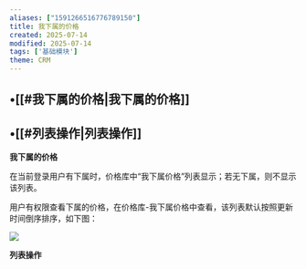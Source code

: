 ```yaml
---
aliases: ["1591266516776789150"]
title: 我下属的价格
created: 2025-07-14
modified: 2025-07-14
tags: ['基础模块']
theme: CRM
---
```


## •[[#我下属的价格|我下属的价格]]

## •[[#列表操作|列表操作]]

**我下属的价格**

在当前登录用户有下属时，价格库中“我下属价格”列表显示；若无下属，则不显示该列表。

用户有权限查看下属的价格，在价格库-我下属价格中查看，该列表默认按照更新时间倒序排序，如下图：

![](https://myhelpdoc.oss-cn-heyuan.aliyuncs.com/mdimages/aeee8689a459423ab79eff29933a313f.jpg)

**列表操作**

